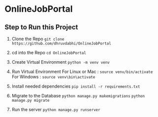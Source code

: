 # OnlineJobPortal

## Step to Run this Project 
1. Clone the Repo 
`git clone https://github.com/dhruvdabhi/OnlineJobPortal`

2. cd into the Repo 
`cd OnlineJobPortal`

3. Create Virtual Environment 
`python -m venv venv`

4. Run Virtual Environment
For Linux or Mac : `source venv/bin/activate` 
For Windows : `source venv\bin\activate`

5. Install needed dependencies
`pip install -r requirements.txt`

6. Migrate to the Database 
`python manage.py makemigrations`
`python manage.py migrate`

7. Run the server
`python manage.py runserver`

